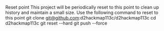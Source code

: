 Reset point
This project will be periodically reset to this point to clean up history and maintain a small size.
Use the following command to reset to this point
	git clone git@github.com:d2hackmap113c/d2hackmap113c
	cd d2hackmap113c
	git reset --hard <commit>
	git push --force
